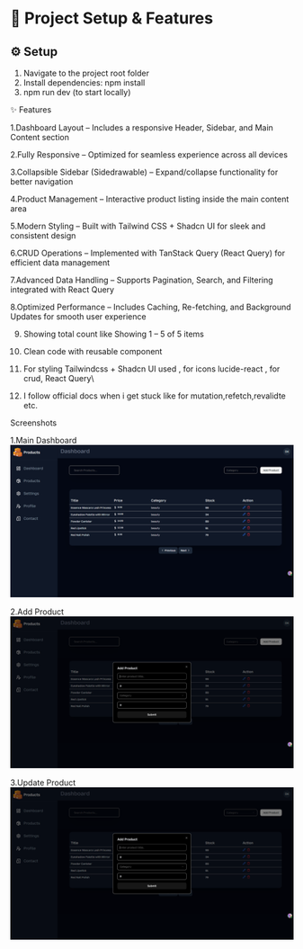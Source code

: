 # 🚀 Project Setup & Features  

## ⚙️ Setup  
1. Navigate to the project root folder  
2. Install dependencies: npm install
3. npm run dev (to start locally)


✨ Features

1.Dashboard Layout – Includes a responsive Header, Sidebar, and Main Content section

2.Fully Responsive – Optimized for seamless experience across all devices

3.Collapsible Sidebar (Sidedrawable) – Expand/collapse functionality for better navigation

4.Product Management – Interactive product listing inside the main content area

5.Modern Styling – Built with Tailwind CSS + Shadcn UI for sleek and consistent design

6.CRUD Operations – Implemented with TanStack Query (React Query) for efficient data management

7.Advanced Data Handling – Supports Pagination, Search, and Filtering integrated with React Query

8.Optimized Performance – Includes Caching, Re-fetching, and Background Updates for smooth user experience

9. Showing total count like Showing 1 – 5 of 5 items
  
10. Clean code with reusable component
  
11. For styling Tailwindcss + Shadcn UI used , for icons lucide-react , for crud, React Query\
    
12. I follow official docs when i get stuck like for mutation,refetch,revalidte etc.





Screenshots

1.Main Dashboard
<img src="https://github.com/deepakkumar9470/react-product-dashboard/blob/main/public/dashboard1.png" alt="dashboard-page" width="600">

2.Add Product
<img src="https://github.com/deepakkumar9470/react-product-dashboard/blob/main/public/dashboard2.png" alt="add-product" width="600">

3.Update Product
<img src="https://github.com/deepakkumar9470/react-product-dashboard/blob/main/public/dashboard2.png" alt="update-product" width="600">


